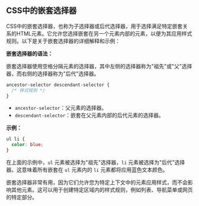 ## CSS中的嵌套选择器

CSS中的嵌套选择器，也称为子选择器或后代选择器，用于选择满足特定嵌套关系的HTML元素。它允许您选择嵌套在另一个元素内部的元素，以便为其应用样式规则。以下是关于嵌套选择器的详细解释和示例：

**嵌套选择器的语法：**

嵌套选择器使用空格分隔元素的选择器，其中左侧的选择器称为"祖先"或"父"选择器，而右侧的选择器称为"后代"选择器。

```css
ancestor-selector descendant-selector {
  /* 样式规则 */
}
```

- `ancestor-selector`：父元素的选择器。
- `descendant-selector`：嵌套在父元素内部的后代元素的选择器。

**示例：**

```css
ul li {
  color: blue;
}
```

在上面的示例中，`ul` 元素被选择为"祖先"选择器，`li` 元素被选择为"后代"选择器。这意味着所有嵌套在 `ul` 元素内的 `li` 元素都将应用蓝色文本颜色。

嵌套选择器非常有用，因为它们允许您为特定上下文中的元素应用样式，而不会影响其他元素。这可以用于创建特定区域内的样式规则，例如列表、导航菜单或网页的特定部分。